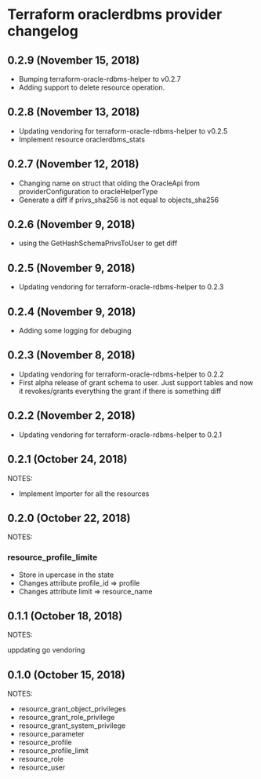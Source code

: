 # Terraform oraclerdbms provider changelog

## 0.2.9 (November 15, 2018)

* Bumping terraform-oracle-rdbms-helper to v0.2.7
* Adding support to delete resource operation.

## 0.2.8 (November 13, 2018)

* Updating vendoring for terraform-oracle-rdbms-helper to v0.2.5
* Implement resource oraclerdbms_stats

## 0.2.7 (November 12, 2018)

* Changing name on struct that olding the OracleApi from providerConfiguration to oracleHelperType
* Generate a diff if privs_sha256 is not equal to objects_sha256

## 0.2.6 (November 9, 2018)

* using the GetHashSchemaPrivsToUser to get diff

## 0.2.5 (November 9, 2018)

* Updating vendoring for terraform-oracle-rdbms-helper to 0.2.3

## 0.2.4 (November 9, 2018)

* Adding some logging for debuging

## 0.2.3 (November 8, 2018)

* Updating vendoring for terraform-oracle-rdbms-helper to 0.2.2
* First alpha release of grant schema to user. Just support tables and now it revokes/grants everything the grant if there is something diff

## 0.2.2 (November 2, 2018)

* Updating vendoring for terraform-oracle-rdbms-helper to 0.2.1

## 0.2.1 (October 24, 2018)

NOTES:

* Implement Importer for all the resources

## 0.2.0 (October 22, 2018)

NOTES:

### resource_profile_limite

* Store in upercase in the state
* Changes attribute profile_id => profile
* Changes attribute limit => resource_name

## 0.1.1 (October 18, 2018)

NOTES:

uppdating go vendoring

## 0.1.0 (October 15, 2018)

NOTES:

* resource_grant_object_privileges
* resource_grant_role_privilege
* resource_grant_system_privilege
* resource_parameter
* resource_profile
* resource_profile_limit
* resource_role
* resource_user